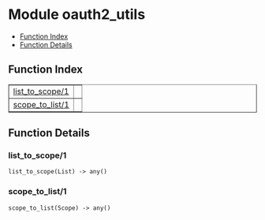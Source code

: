 

# Module oauth2_utils #
* [Function Index](#index)
* [Function Details](#functions)


<a name="index"></a>

## Function Index ##


<table width="100%" border="1" cellspacing="0" cellpadding="2" summary="function index"><tr><td valign="top"><a href="#list_to_scope-1">list_to_scope/1</a></td><td></td></tr><tr><td valign="top"><a href="#scope_to_list-1">scope_to_list/1</a></td><td></td></tr></table>


<a name="functions"></a>

## Function Details ##

<a name="list_to_scope-1"></a>

### list_to_scope/1 ###

`list_to_scope(List) -> any()`


<a name="scope_to_list-1"></a>

### scope_to_list/1 ###

`scope_to_list(Scope) -> any()`


